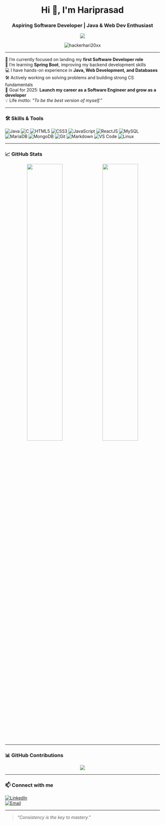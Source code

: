 <h1 align="center">Hi 👋, I'm Hariprasad</h1>
<h3 align="center">Aspiring Software Developer | Java & Web Dev Enthusiast</h3>

<p align="center">
  <img src="https://readme-typing-svg.herokuapp.com/?lines=Driven+by+code+and+curiosity;Building+skills+for+real-world+engineering;On+a+journey+to+become+a+skilled+Software+Engineer&center=true&width=500&height=50">
</p>

<p align="center">
  <img src="https://komarev.com/ghpvc/?username=hackerhari20xx&label=Profile%20views&color=0e75b6&style=flat" alt="hackerhari20xx" />
</p>

---

🔭 I’m currently focused on landing my **first Software Developer role**  
🌱 I’m learning **Spring Boot**, improving my backend development skills  
💻 I have hands-on experience in **Java, Web Development, and Databases**  
🛠️ Actively working on solving problems and building strong CS fundamentals  
🚀 Goal for 2025: **Launch my career as a Software Engineer and grow as a developer**  
💡 Life motto: *“To be the best version of myself.”*

---

### 🛠️ Skills & Tools

![Java](https://img.shields.io/badge/-Java-007396?style=flat-square&logo=java)
![C](https://img.shields.io/badge/-C-00599C?style=flat-square&logo=c)
![HTML5](https://img.shields.io/badge/-HTML5-E34F26?style=flat-square&logo=html5)
![CSS3](https://img.shields.io/badge/-CSS3-1572B6?style=flat-square&logo=css3)
![JavaScript](https://img.shields.io/badge/-JavaScript-F7DF1E?style=flat-square&logo=javascript)
![ReactJS](https://img.shields.io/badge/-React-61DAFB?style=flat-square&logo=react)
![MySQL](https://img.shields.io/badge/-MySQL-4479A1?style=flat-square&logo=mysql)
![MariaDB](https://img.shields.io/badge/-MariaDB-003545?style=flat-square&logo=mariadb)
![MongoDB](https://img.shields.io/badge/-MongoDB-47A248?style=flat-square&logo=mongodb)
![Git](https://img.shields.io/badge/-Git-F05032?style=flat-square&logo=git)
![Markdown](https://img.shields.io/badge/-Markdown-000000?style=flat-square&logo=markdown)
![VS Code](https://img.shields.io/badge/-VS%20Code-007ACC?style=flat-square&logo=visual-studio-code)
![Linux](https://img.shields.io/badge/-Linux-FCC624?style=flat-square&logo=linux)

---

### 📈 GitHub Stats

<p align="center">
  <img width="48%" src="https://github-readme-stats.vercel.app/api?username=hackerhari20xx&show_icons=true&theme=tokyonight" />
  <img width="48%" src="https://github-readme-streak-stats.herokuapp.com/?user=hackerhari20xx&theme=tokyonight" />
</p>

---

### 📊 GitHub Contributions

<p align="center">
  <img src="https://github-readme-activity-graph.vercel.app/graph?username=hackerhari20xx&theme=tokyo-night&area=true" />
</p>

---

### 📫 Connect with me

[![LinkedIn](https://img.shields.io/badge/-LinkedIn-blue?style=flat-square&logo=linkedin)](https://www.linkedin.com/in/hari-prasad-1b925a196)  
[![Email](https://img.shields.io/badge/-Email-red?style=flat-square&logo=gmail)](mailto:hariprasadjnv963@gmail.com)

---

> *“Consistency is the key to mastery.”*
